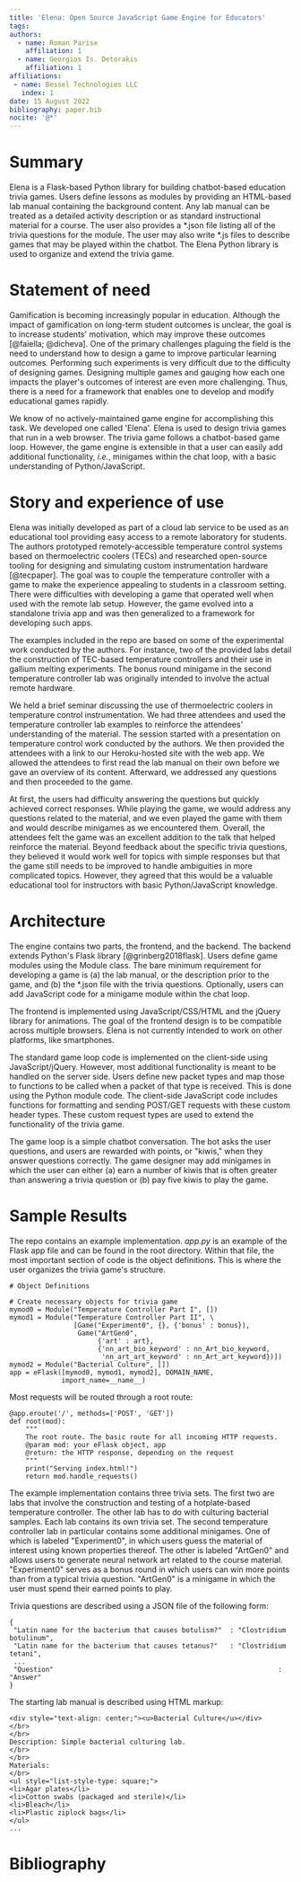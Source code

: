 ```yaml
---
title: 'Elena: Open Source JavaScript Game Engine for Educators'
tags:
authors:
  - name: Roman Parise
    affiliation: 1
  - name: Georgios Is. Detorakis
    affiliation: 1
affiliations:
 - name: Bessel Technologies LLC
   index: 1
date: 15 August 2022
bibliography: paper.bib
nocite: '@*'
---
```


# Summary

Elena is a Flask-based Python library for building chatbot-based education trivia games. Users define lessons as modules by providing an HTML-based lab manual containing the background content. Any lab manual can be treated as a detailed activity description or as standard instructional material for a course. The user also provides a \*.json file listing all of the trivia questions for the module. The user may also write \*.js files to describe games that may be played within the chatbot. The Elena Python library is used to organize and extend the trivia game.


# Statement of need

Gamification is becoming increasingly popular in education. Although the impact of gamification on long-term student outcomes is unclear, the goal is to increase students' motivation, which may improve these outcomes [@faiella; @dicheva]. One of the primary challenges plaguing the field is the need to understand how to design a game to improve particular learning outcomes.
Performing such experiments is very difficult due to the difficulty of designing games. Designing multiple games and gauging how each one impacts the player's outcomes of interest are even more challenging. Thus, there is a need for a framework that enables one to develop and modify educational games rapidly.

We know of no actively-maintained game engine for accomplishing this task. We developed one called 'Elena'. Elena is used to design trivia games that run in a web browser. The trivia game follows a chatbot-based game loop. However, the game engine is extensible in that a user can easily add additional functionality, *i.e.*, minigames within the chat loop, with a basic understanding of Python/JavaScript.


# Story and experience of use

Elena was initially developed as part of a cloud lab service to be used as an educational tool providing easy access to a remote laboratory for students. The authors prototyped remotely-accessible temperature control systems based on thermoelectric coolers (TECs) and researched open-source tooling for designing and simulating custom instrumentation hardware [@tecpaper]. The goal was to couple the temperature controller with a game to make the experience appealing
to students in a classroom setting. There were difficulties with developing a game that operated well when used with the remote lab setup. However, the game evolved into a standalone trivia app and was then generalized to a framework for developing such apps.

The examples included in the repo are based on some of the experimental work conducted by the authors. For instance, two of the provided labs detail the construction of TEC-based temperature controllers and their use in gallium melting experiments. The bonus round minigame in the second temperature controller lab was originally intended to involve the actual remote hardware.

We held a brief seminar discussing the use of thermoelectric coolers in temperature control instrumentation. We had three attendees and used the temperature controller lab examples to reinforce the attendees' understanding of the material. The session started with a presentation on temperature control work conducted by the authors. We then provided the attendees with a link to our Heroku-hosted site with the web app. We allowed the attendees to first read the lab manual on their own before we gave an overview of its content. Afterward, we addressed any questions and then proceeded to the game.

At first, the users had difficulty answering the questions but quickly achieved correct responses. While playing the game, we would address any questions related to the material, and we even played the game
with them and would describe minigames as we encountered them. Overall, the attendees felt the game was an excellent addition to the talk that helped reinforce the material. Beyond feedback about the specific
trivia questions, they believed it would work well for topics with simple responses but that the game still needs to be improved to handle ambiguities in more complicated topics. However, they agreed that this would be a valuable educational tool for instructors with basic Python/JavaScript knowledge.


# Architecture

The engine contains two parts, the frontend, and the backend. The backend extends Python's Flask library [@grinberg2018flask]. Users define game modules using the Module class. The bare minimum
requirement for developing a game is (a) the lab manual, or the description prior to the game, and (b) the \*.json file with the trivia questions. Optionally, users can add JavaScript code for a minigame module within the chat loop.

The frontend is implemented using JavaScript/CSS/HTML and the jQuery library for animations. The goal of the frontend design is to be compatible across multiple browsers. Elena is not currently intended to work on other platforms, like smartphones.

The standard game loop code is implemented on the client-side using JavaScript/jQuery. However, most additional functionality is meant to be handled on the server side. Users define new packet types and map those to functions to be called when a packet of that type is received. This is done using the Python module code. The client-side JavaScript code includes functions for formatting and sending POST/GET requests with these custom header types. These custom request types are used to extend the functionality of the trivia game.

The game loop is a simple chatbot conversation. The bot asks the user questions, and users are rewarded with points, or "kiwis," when they answer questions correctly. The game designer may add minigames in which the user can either (a) earn a number of kiwis that is often greater than answering a trivia question or (b) pay five kiwis to play the game.


# Sample Results

The repo contains an example implementation. *app.py* is an example of the Flask app file and can
be found in the root directory. Within that file, the most important section of code is the object
definitions. This is where the user organizes the trivia game's structure.

```
# Object Definitions

# Create necessary objects for trivia game
mymod0 = Module("Temperature Controller Part I", [])
mymod1 = Module("Temperature Controller Part II", \
                [Game("Experiment0", {}, {'bonus' : bonus}),
                 Game("ArtGen0",
                      {'art' : art},
                      {'nn_art_bio_keyword' : nn_Art_bio_keyword,
                       'nn_art_art_keyword' : nn_Art_art_keyword})])
mymod2 = Module("Bacterial Culture", [])
app = eFlask([mymod0, mymod1, mymod2], DOMAIN_NAME, 
             import_name=__name__)
```

Most requests will be routed through a root route:
```
@app.eroute('/', methods=['POST', 'GET'])
def root(mod):
    """
    The root route. The basic route for all incoming HTTP requests.
    @param mod: your eFlask object, app
    @return: the HTTP response, depending on the request
    """
    print("Serving index.html!")
    return mod.handle_requests()
```

The example implementation contains three trivia sets. The first two are labs that involve
the construction and testing of a hotplate-based temperature controller. The other lab has
to do with culturing bacterial samples. Each lab contains its own trivia set. The second
temperature controller lab in particular contains some additional minigames. One of which
is labeled "Experiment0", in which users guess the material of interest using known properties
thereof. The other is labeled "ArtGen0" and allows users to generate neural network art related
to the course material. "Experiment0" serves as a bonus round in which users can win more
points than from a typical trivia question. "ArtGen0" is a minigame in which the user must
spend their earned points to play.

Trivia questions are described using a JSON file of the following form:
```
{
 "Latin name for the bacterium that causes botulism?"  : "Clostridium botulinum",
 "Latin name for the bacterium that causes tetanus?"   : "Clostridium tetani",
 ...
 "Question"                                                        : "Answer"
}
```

The starting lab manual is described using HTML markup:

```
<div style="text-align: center;"><u>Bacterial Culture</u></div>
</br>
</br>
Description: Simple bacterial culturing lab.
</br>
</br>
Materials:
</br>
<ul style="list-style-type: square;">
<li>Agar plates</li>
<li>Cotton swabs (packaged and sterile)</li>
<li>Bleach</li>
<li>Plastic ziplock bags</li>
</ul>
...
```

# Bibliography
